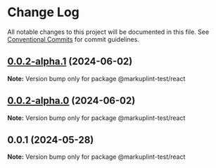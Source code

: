 # Change Log

All notable changes to this project will be documented in this file.
See [Conventional Commits](https://conventionalcommits.org) for commit guidelines.

## [0.0.2-alpha.1](https://github.com/markuplint/markuplint/compare/@markuplint-test/react@0.0.2-alpha.0...@markuplint-test/react@0.0.2-alpha.1) (2024-06-02)

**Note:** Version bump only for package @markuplint-test/react





## [0.0.2-alpha.0](https://github.com/markuplint/markuplint/compare/@markuplint-test/react@0.0.1...@markuplint-test/react@0.0.2-alpha.0) (2024-06-02)

**Note:** Version bump only for package @markuplint-test/react

## 0.0.1 (2024-05-28)

**Note:** Version bump only for package @markuplint-test/react
